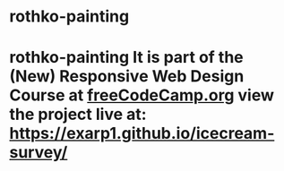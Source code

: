 # rothko-painting
# rothko-painting It is part of the **(New) Responsive Web Design** Course at [freeCodeCamp.org](freeCodeCamp.org)  view the project live at: https://exarp1.github.io/icecream-survey/
